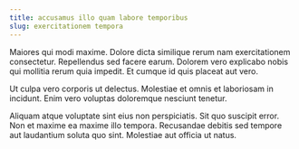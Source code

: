 ```yaml
---
title: accusamus illo quam labore temporibus
slug: exercitationem tempora
---
```


Maiores qui modi maxime. Dolore dicta similique rerum nam exercitationem consectetur. Repellendus sed facere earum. Dolorem vero explicabo nobis qui mollitia rerum quia impedit. Et cumque id quis placeat aut vero.

Ut culpa vero corporis ut delectus. Molestiae et omnis et laboriosam in incidunt. Enim vero voluptas doloremque nesciunt tenetur.

Aliquam atque voluptate sint eius non perspiciatis. Sit quo suscipit error. Non et maxime ea maxime illo tempora. Recusandae debitis sed tempore aut laudantium soluta quo sint. Molestiae aut officia ut natus.
